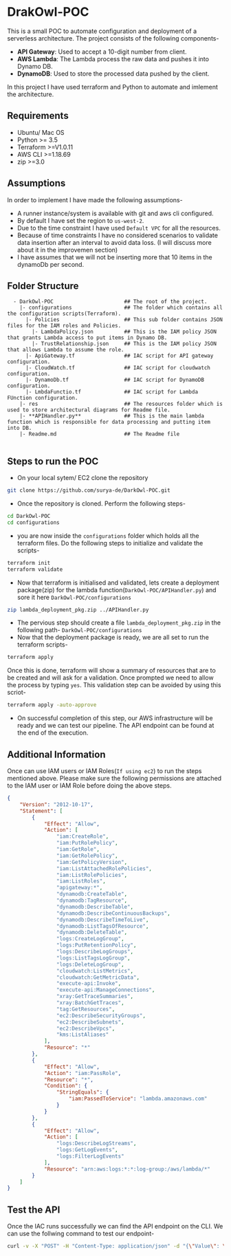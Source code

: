 # DrakOwl-POC
This is a small POC to automate configuration and deployment of a serverless architecture. The project consists of the following components-
* **API Gateway**: Used to accept a 10-digit number from client.
* **AWS Lambda**: The Lambda process the raw data and pushes it into Dynamo DB.
* **DynamoDB**: Used to store the processed data pushed by the client.

In this project I have used terraform and Python to automate and imlement the architecture.

## Requirements
* Ubuntu/ Mac OS
* Python >= 3.5
* Terraform >=V1.0.11
* AWS CLI >=1.18.69
* zip >=3.0

## Assumptions
In order to implement I have made the following assumptions-
* A runner instance/system is available with git and aws cli configured.
* By default I have set the region to `us-west-2`.
* Due to the time constraint I have used `Default VPC` for all the resources.
* Because of time constraints I have no considered scenarios to validate data insertion after an interval to avoid data loss. (I will discuss more about it in the improvemen section)
* I have assumes that we will not be inserting more that 10 items in the dynamoDb per second.

## Folder Structure
```
  - DarkOwl-POC                       ## The root of the project.
    |- configurations                 ## The folder which contains all the configuration scripts(Terraform).
      |- Policies                     ## This sub folder contains JSON files for the IAM roles and Policies.
        |- LambdaPolicy.json          ## This is the IAM policy JSON that grants Lambda access to put items in Dynamo DB.
        |- TrustRelationship.json     ## This is the IAM policy JSON that allows Lambda to assume the role. 
      |- ApiGateway.tf                ## IAC script for API gateway configuration.
      |- CloudWatch.tf                ## IAC script for cloudwatch configuration.
      |- DynamoDb.tf                  ## IAC script for DynamoDB configuration.
      |- LmbdaFunctio.tf              ## IAC script for Lambda FUnction configuration.
    |- res                            ## The resources folder which is used to store architectural diagrams for Readme file.
    |- **APIHandler.py**              ## This is the main lambda function which is responsible for data processing and putting item into DB.
    |- Readme.md                      ## The Readme file
    
```
## Steps to run the POC
* On your local sytem/ EC2 clone the repository
```bash
git clone https://github.com/surya-de/DarkOwl-POC.git
```
* Once the repository is cloned. Perform the following steps-
```bash
cd DarkOwl-POC
cd configurations
```
* you are now inside the ``configurations`` folder which holds all the terraform files. Do the following steps to initialize and validate the scripts-
```bash
terraform init
terraform validate
```
* Now that terraform is initialised and validated, lets create a deployment package(zip) for the lambda function(``DarkOwl-POC/APIHandler.py``) and sore it here ``DarkOwl-POC/configurations``
```bash
zip lambda_deployment_pkg.zip ../APIHandler.py
```
* The pervious step should create a file `lambda_deployment_pkg.zip` in the following path- `DarkOwl-POC/configurations`
* Now that the deployment package is ready, we are all set to run the terraform scripts-
```Bash
terraform apply
```
Once this is done, terraform will show a summary of resources that are to be created and will ask for a validation. Once prompted we need to allow the process by typing `yes`. This validation step can be avoided by using this scriot-
```bash
terraform apply -auto-approve
```
* On successful completion of this step, our AWS infrastructure will be ready and we can test our pipeline. The API endpoint can be found at the end of the execution.

## Additional Information
Once can use IAM users or IAM Roles(`If using ec2`) to run the steps mentioned above. Please make sure the following permissions are attached to the IAM user or IAM Role before doing the above steps.
```json
{
    "Version": "2012-10-17",
    "Statement": [
        {
            "Effect": "Allow",
            "Action": [
                "iam:CreateRole",
                "iam:PutRolePolicy",
                "iam:GetRole",
                "iam:GetRolePolicy",
                "iam:GetPolicyVersion",
                "iam:ListAttachedRolePolicies",
                "iam:ListRolePolicies",
                "iam:ListRoles",
                "apigateway:*",
                "dynamodb:CreateTable",
                "dynamodb:TagResource",
                "dynamodb:DescribeTable",
                "dynamodb:DescribeContinuousBackups",
                "dynamodb:DescribeTimeToLive",
                "dynamodb:ListTagsOfResource",
                "dynamodb:DeleteTable",
                "logs:CreateLogGroup",
                "logs:PutRetentionPolicy",
                "logs:DescribeLogGroups",
                "logs:ListTagsLogGroup",
                "logs:DeleteLogGroup",
                "cloudwatch:ListMetrics",
                "cloudwatch:GetMetricData",
                "execute-api:Invoke",
                "execute-api:ManageConnections",
                "xray:GetTraceSummaries",
                "xray:BatchGetTraces",
                "tag:GetResources",
                "ec2:DescribeSecurityGroups",
                "ec2:DescribeSubnets",
                "ec2:DescribeVpcs",
                "kms:ListAliases"
            ],
            "Resource": "*"
        },
        {
            "Effect": "Allow",
            "Action": "iam:PassRole",
            "Resource": "*",
            "Condition": {
                "StringEquals": {
                    "iam:PassedToService": "lambda.amazonaws.com"
                }
            }
        },
        {
            "Effect": "Allow",
            "Action": [
                "logs:DescribeLogStreams",
                "logs:GetLogEvents",
                "logs:FilterLogEvents"
            ],
            "Resource": "arn:aws:logs:*:*:log-group:/aws/lambda/*"
        }
    ]
}
```

## Test the API
Once the IAC runs successfully we can find the API endpoint on the CLI. We can use the follwing command to test our endpoint-
```bash
curl -v -X "POST" -H "Content-Type: application/json" -d "{\"Value\": \"12369845021\"}" https://REPLACE/WITH/API/ENDPOINT/URL
```

